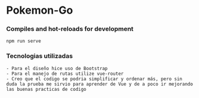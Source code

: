 # Pokemon-Go

### Compiles and hot-reloads for development
```
npm run serve
```

### Tecnologias utilizadas
```
- Para el diseño hice uso de Bootstrap
- Para el manejo de rutas utilize vue-router
- Creo que el codigo se podria simplificar y ordenar más, pero sin duda la prueba me sirvio para aprender de Vue y de a poco ir mejorando las buenas practicas de codigo
```


